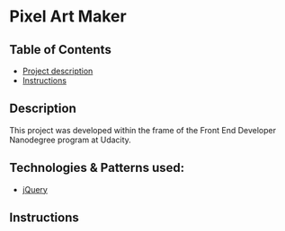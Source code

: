 # Pixel Art Maker

## Table of Contents
* [Project description](#description)
* [Instructions](#instructions)

## Description

This project was developed within the frame of the Front End Developer Nanodegree program at Udacity.

## Technologies & Patterns used:
* [jQuery](https://jquery.com/)

## Instructions